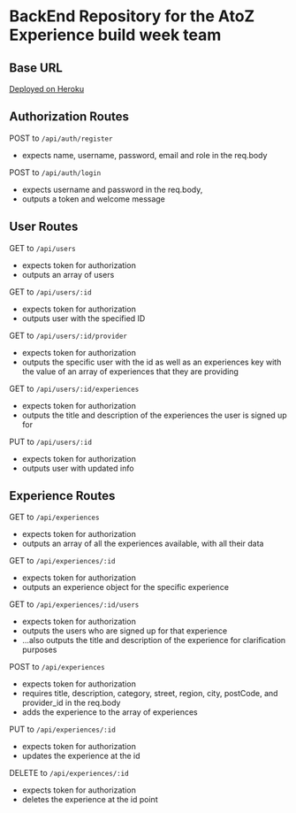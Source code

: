 # BackEnd Repository for the AtoZ Experience build week team

## Base URL

[Deployed on Heroku](https://atozexperiences-letanque.herokuapp.com/)

## Authorization Routes

POST to `/api/auth/register`

- expects name, username, password, email and role in the req.body

POST to `/api/auth/login`

- expects username and password in the req.body,
- outputs a token and welcome message

## User Routes

GET to `/api/users`

- expects token for authorization
- outputs an array of users

GET to `/api/users/:id`
- expects token for authorization
- outputs user with the specified ID

GET to `/api/users/:id/provider`

- expects token for authorization
- outputs the specific user with the id as well as an experiences key with the value of an array of experiences that they are providing

GET to `/api/users/:id/experiences`

- expects token for authorization
- outputs the title and description of the experiences the user is signed up for

PUT to `/api/users/:id`
- expects token for authorization
- outputs user with updated info


## Experience Routes

GET to `/api/experiences`

- expects token for authorization
- outputs an array of all the experiences available, with all their data

GET to `/api/experiences/:id`

- expects token for authorization
- outputs an experience object for the specific experience

GET to `/api/experiences/:id/users`

- expects token for authorization
- outputs the users who are signed up for that experience
- ...also outputs the title and description of the experience for clarification purposes

POST to `/api/experiences`

- expects token for authorization
- requires title, description, category, street, region, city,  postCode, and provider_id in the req.body
- adds the experience to the array of experiences

PUT to `/api/experiences/:id`
- expects token for authorization
- updates the experience at the id

DELETE to `/api/experiences/:id`
- expects token for authorization
- deletes the experience at the id point
